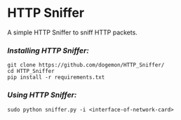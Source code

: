 # HTTP Sniffer

A simple HTTP Sniffer to sniff HTTP packets.

### _Installing HTTP Sniffer:_
```
git clone https://github.com/dogemon/HTTP_Sniffer/
cd HTTP_Sniffer
pip install -r requirements.txt
```

### _Using HTTP Sniffer:_
```
sudo python sniffer.py -i <interface-of-network-card>
```
